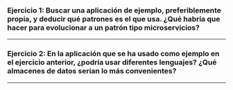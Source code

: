 ### Ejercicio 1: Buscar una aplicación de ejemplo, preferiblemente propia, y deducir qué patrones es el que usa. ¿Qué habría que hacer para evolucionar a un patrón tipo microservicios?

---







### Ejercicio 2: En la aplicación que se ha usado como ejemplo en el ejercicio anterior, ¿podría usar diferentes lenguajes? ¿Qué almacenes de datos serían lo más convenientes?

---